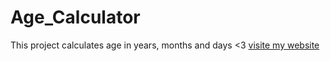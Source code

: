 # Age_Calculator
 This project calculates age in years, months and days <3 
<a href="https://lahcen-ouhassou.github.io/Age_Calculator/">visite my website</a>
